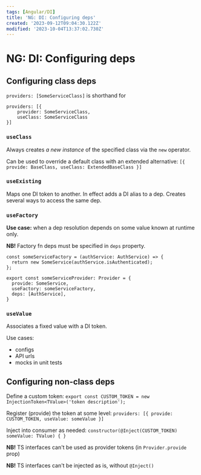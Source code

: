 ```yaml
---
tags: [Angular/DI]
title: 'NG: DI: Configuring deps'
created: '2023-09-12T09:04:30.122Z'
modified: '2023-10-04T13:37:02.730Z'
---
```


# NG: DI: Configuring deps


## Configuring class deps

`providers: [SomeServiceClass]` is shorthand for 
```
providers: [{ 
    provider: SomeServiceClass,
    useClass: SomeServiceClass
}]
```

### `useClass`

Always creates _a new instance_ of the specified class via the `new` operator.

Can be used to override a default class with an extended alternative: 
`[{ provide: BaseClass, useClass: ExtendedBaseClass }]`

### `useExisting`

Maps one DI token to another.
In effect adds a DI alias to a dep.
Creates several ways to access the same dep.

### `useFactory`

**Use case:** when a dep resolution depends on some value known at runtime only.

**NB!** Factory fn deps must be specified in `deps` property.

```
const someServiceFactory = (authService: AuthService) => {
  return new SomeService(authService.isAuthenticated);
};

export const someServiceProvider: Provider = {
  provide: SomeService,
  useFactory: someServiceFactory,
  deps: [AuthService],
}
```

### `useValue`

Associates a fixed value with a DI token.

Use cases:
- configs
- API urls
- mocks in unit tests


## Configuring non-class deps

Define a custom token:
`export const CUSTOM_TOKEN = new InjectionToken<TValue>('token description');`

Register (provide) the token at some level:
`providers: [{ provide: CUSTOM_TOKEN, useValue: someValue }]`

Inject into consumer as needed:
`constructor(@Inject(CUSTOM_TOKEN) someValue: TValue) { }`

**NB!** TS interfaces can't be used as provider tokens (in `Provider.provide` prop)

**NB!** TS interfaces can't be injected as is, without `@Inject()`
